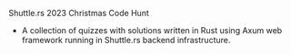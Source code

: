 Shuttle.rs 2023 Christmas Code Hunt

- A collection of quizzes with solutions written in Rust using Axum web framework running in Shuttle.rs backend infrastructure.
